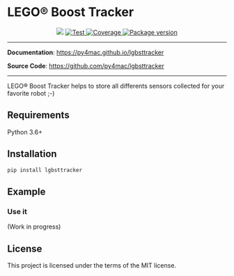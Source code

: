 <H1>LEGO® Boost Tracker</H1>
<p align="center">
<img src="https://img.shields.io/github/last-commit/py4mac/lgbsttracker.svg">
<a href="https://github.com/py4mac/" target="_blank">
    <img src="https://github.com/py4mac/lgbsttracker/workflows/Test/badge.svg" alt="Test">
</a>
<a href="https://codecov.io/gh/py4mac/lgbsttracker" target="_blank">
    <img src="https://codecov.io/gh/py4mac/lgbsttracker/branch/master/graph/badge.svg" alt="Coverage">
</a>
<a href="https://pypi.org/project/lgbsttracker" target="_blank">
    <img src="https://badge.fury.io/py/lgbsttracker.svg" alt="Package version">
</a>
</p>

---

**Documentation**: <a href="https://py4mac.github.io/lgbsttracker" target="_blank">https://py4mac.github.io/lgbsttracker</a>

**Source Code**: <a href="https://github.com/py4mac/lgbsttracker" target="_blank">https://github.com/py4mac/lgbsttracker</a>

---

LEGO® Boost Tracker helps to store all differents sensors collected for your favorite robot ;-)

## Requirements

Python 3.6+


## Installation

```bash
pip install lgbsttracker
```

## Example

### Use it


(Work in progress)

## License

This project is licensed under the terms of the MIT license.
